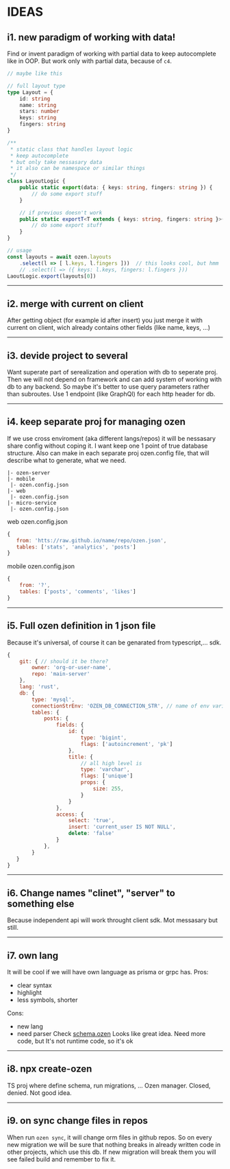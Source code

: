 # IDEAS

## i1. new paradigm of working with data!
Find or invent paradigm of working with partial data to keep autocomplete like in OOP.
But work only with partial data, because of `c4`.

```ts
// maybe like this

// full layout type
type Layout = {
    id: string
    name: string
    stars: number
    keys: string
    fingers: string
}

/**
 * static class that handles layout logic
 * keep autocomplete
 * but only take nessasary data
 * it also can be namespace or similar things
 */
class LayoutLogic {
    public static export(data: { keys: string, fingers: string }) {
        // do some export stuff
    }

    // if previous doesn't work
    public static exportT<T extends { keys: string, fingers: string }>(data: T) {
        // do some export stuff
    }
}

// usage
const layouts = await ozen.layouts
    .select(l => [ l.keys, l.fingers ]))  // this looks cool, but hmm `c5`
    // .select(l => ({ keys: l.keys, fingers: l.fingers })) 
LaoutLogic.export(layouts[0])
```

---
## i2. merge with current on client
After getting object (for example id after insert) you just merge it with current on client, wich already contains other fields (like name, keys, ...)

---
## i3. devide project to several
Want superate part of serealization and operation with db to seperate proj.
Then we will not depend on framework and can add system of working with db to any backend. So maybe it's better to use query parameters rather than subroutes. Use 1 endpoint (like GraphQl) for each http header for db.

---
## i4. keep separate proj for managing ozen
If we use cross enviroment (aka  different langs/repos) it will be nessasary share config without coping it. I want keep one 1 point of true database structure. 
Also can make in each separate proj ozen.config file, that will describe what to generate, what we need.
```
|- ozen-server
|- mobile
 |- ozen.config.json
|- web
 |- ozen.config.json
|- micro-service
 |- ozen.config.json
```
web ozen.config.json
```js
{
   from: 'htts://raw.github.io/name/repo/ozen.json',
   tables: ['stats', 'analytics', 'posts']
}
```
mobile ozen.config.json
```js
{
    from: '?',
    tables: ['posts', 'comments', 'likes']
}
```

---
## i5. Full ozen definition in 1 json file
Because it's universal, of course it can be genarated from typescript,... sdk.
```js
{
    git: { // should it be there?
        owner: 'org-or-user-name',
        repo: 'main-server'
    },
    lang: 'rust',
    db: {
        type: 'mysql',
        connectionStrEnv: 'OZEN_DB_CONNECTION_STR', // name of env variable, that contains connection string
        tables: {
            posts: {
                fields: {
                    id: {
                        type: 'bigint',
                        flags: ['autoincrement', 'pk']
                    },
                    title: {
                        // all high level is 
                        type: 'varchar',
                        flags: ['unique']
                        props: {
                            size: 255,
                        }
                    }
                },
                access: {
                    select: 'true',
                    insert: 'current_user IS NOT NULL',
                    delete: 'false'
                }
            },
        }
   }
}
```

---
## i6. Change names "clinet", "server" to something else
Because independent api will work throught client sdk. 
Mot messasary but still.

---
## i7. own lang
It will be cool if we will have own language as prisma or grpc has.
Pros:
- clear syntax
- highlight
- less symbols, shorter

Cons:
- new lang
- need parser
Check [schema.ozen](./schema/schema.ozen)
Looks like great idea.
Need more code, but It's not runtime code, so it's ok

---
## i8. npx create-ozen
TS proj where define schema, run migrations, ...
Ozen manager. Closed, denied. Not good idea.

---
## i9. on sync change files in repos
When run `ozen sync`, it will change orm files in github repos.
So on every new migration we will be sure that nothing breaks in already written code in other projects, which use this db. If new migration will break them you will see failed build and remember to fix it.